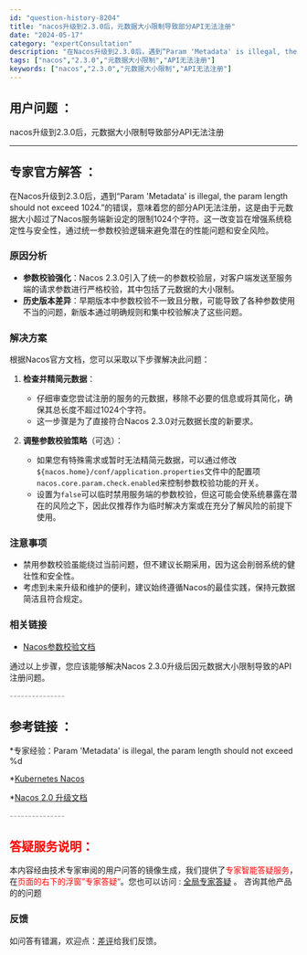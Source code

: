 ```yaml
---
id: "question-history-8204"
title: "nacos升级到2.3.0后，元数据大小限制导致部分API无法注册"
date: "2024-05-17"
category: "expertConsultation"
description: "在Nacos升级到2.3.0后，遇到“Param 'Metadata' is illegal, the param length should not exceed 1024.”的错误，意味着您的部分API无法注册，这是由于元数据大小超过了Nacos服务端新设定的限制1024个字符。这一改变旨在增强"
tags: ["nacos","2.3.0","元数据大小限制","API无法注册"]
keywords: ["nacos","2.3.0","元数据大小限制","API无法注册"]
---
```


## 用户问题 ： 
 nacos升级到2.3.0后，元数据大小限制导致部分API无法注册  

---------------
## 专家官方解答 ：

在Nacos升级到2.3.0后，遇到“Param 'Metadata' is illegal, the param length should not exceed 1024.”的错误，意味着您的部分API无法注册，这是由于元数据大小超过了Nacos服务端新设定的限制1024个字符。这一改变旨在增强系统稳定性与安全性，通过统一参数校验逻辑来避免潜在的性能问题和安全风险。

### 原因分析
- **参数校验强化**：Nacos 2.3.0引入了统一的参数校验层，对客户端发送至服务端的请求参数进行严格校验，其中包括了元数据的大小限制。
- **历史版本差异**：早期版本中参数校验不一致且分散，可能导致了各种参数使用不当的问题，新版本通过明确规则和集中校验解决了这些问题。

### 解决方案
根据Nacos官方文档，您可以采取以下步骤解决此问题：

1. **检查并精简元数据**：
   - 仔细审查您尝试注册的服务的元数据，移除不必要的信息或将其简化，确保其总长度不超过1024个字符。
   - 这一步骤是为了直接符合Nacos 2.3.0对元数据长度的新要求。

2. **调整参数校验策略**（可选）：
   - 如果您有特殊需求或暂时无法精简元数据，可以通过修改`${nacos.home}/conf/application.properties`文件中的配置项`nacos.core.param.check.enabled`来控制参数校验功能的开关。
   - 设置为`false`可以临时禁用服务端的参数校验，但这可能会使系统暴露在潜在的风险之下，因此仅推荐作为临时解决方案或在充分了解风险的前提下使用。

### 注意事项
- 禁用参数校验虽能绕过当前问题，但不建议长期采用，因为这会削弱系统的健壮性和安全性。
- 考虑到未来升级和维护的便利，建议始终遵循Nacos的最佳实践，保持元数据简洁且符合规定。

### 相关链接
- [Nacos参数校验文档](https://nacos.io/docs/latest/guide/user/parameters-check/#9-metadata)

通过以上步骤，您应该能够解决Nacos 2.3.0升级后因元数据大小限制导致的API注册问题。


<font color="#949494">---------------</font> 


## 参考链接 ：

*专家经验：Param 'Metadata' is illegal, the param length should not exceed %d 
 
 *[Kubernetes Nacos](https://nacos.io/docs/latest/quickstart/quick-start-kubernetes)
 
 *[Nacos 2.0 升级文档](https://nacos.io/docs/latest/upgrading/200-upgrading)


 <font color="#949494">---------------</font> 
 


## <font color="#FF0000">答疑服务说明：</font> 

本内容经由技术专家审阅的用户问答的镜像生成，我们提供了<font color="#FF0000">专家智能答疑服务</font>，在<font color="#FF0000">页面的右下的浮窗”专家答疑“</font>。您也可以访问 : [全局专家答疑](https://answer.opensource.alibaba.com/docs/intro) 。 咨询其他产品的的问题

### 反馈
如问答有错漏，欢迎点：[差评](https://ai.nacos.io/user/feedbackByEnhancerGradePOJOID?enhancerGradePOJOId=13562)给我们反馈。
